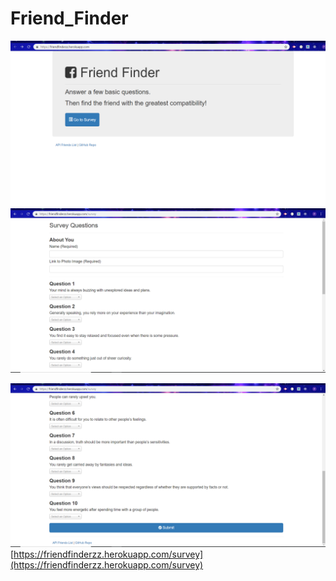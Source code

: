 # Friend_Finder

![](Screenshot%20(19).png)
![](Screenshot%20(20).png)

![](Screenshot%20(21).png)
[https://friendfinderzz.herokuapp.com/survey](https://friendfinderzz.herokuapp.com/survey)